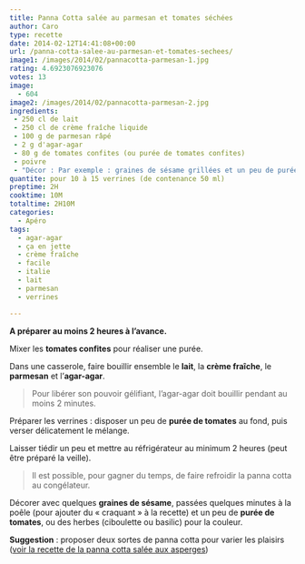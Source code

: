 ```yaml
---
title: Panna Cotta salée au parmesan et tomates séchées
author: Caro
type: recette
date: 2014-02-12T14:41:08+00:00
url: /panna-cotta-salee-au-parmesan-et-tomates-sechees/
image1: /images/2014/02/pannacotta-parmesan-1.jpg
rating: 4.6923076923076
votes: 13
image:
  - 604
image2: /images/2014/02/pannacotta-parmesan-2.jpg
ingredients:
 - 250 cl de lait
 - 250 cl de crème fraîche liquide
 - 100 g de parmesan râpé
 - 2 g d'agar-agar
 - 80 g de tomates confites (ou purée de tomates confites)
 - poivre
 - "Décor : Par exemple : graines de sésame grillées et un peu de purée de tomates confites)"
quantite: pour 10 à 15 verrines (de contenance 50 ml)
preptime: 2H
cooktime: 10M
totaltime: 2H10M
categories:
  - Apéro
tags:
  - agar-agar
  - ça en jette
  - crème fraîche
  - facile
  - italie
  - lait
  - parmesan
  - verrines

---
```

**A préparer au moins 2 heures à l&rsquo;avance.**

Mixer les **tomates confites** pour réaliser une purée.

Dans une casserole, faire bouillir ensemble le **lait**, la **crème fraîche**, le **parmesan** et l&rsquo;**agar-agar**.

> Pour libérer son pouvoir gélifiant, l&rsquo;agar-agar doit bouillir pendant au moins 2 minutes.

Préparer les verrines : disposer un peu de **purée de tomates** au fond, puis verser délicatement le mélange.

Laisser tiédir un peu et mettre au réfrigérateur au minimum 2 heures (peut être préparé la veille).

> Il est possible, pour gagner du temps, de faire refroidir la panna cotta au congélateur.

Décorer avec quelques **graines de sésame**, passées quelques minutes à la poêle (pour ajouter du « craquant » à la recette) et un peu de **purée de tomates**, ou des herbes (ciboulette ou basilic) pour la couleur.

**Suggestion** : proposer deux sortes de panna cotta pour varier les plaisirs ([voir la recette de la panna cotta salée aux asperges][1])

 [1]: http://www.instamiam.fr/verrines-de-panna-cotta-salee-aux-asperges/ "Verrines de panna cotta salée aux asperges"
